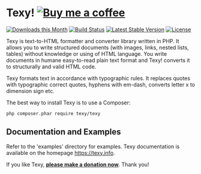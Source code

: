 Texy!   [![Buy me a coffee](https://files.nette.org/images/coffee1s.png)](https://nette.org/make-donation?to=texy)
====

[![Downloads this Month](https://img.shields.io/packagist/dm/texy/texy.svg)](https://packagist.org/packages/texy/texy)
[![Build Status](https://travis-ci.org/dg/texy.svg?branch=master)](https://travis-ci.org/dg/texy)
[![Latest Stable Version](https://poser.pugx.org/dg/texy/v/stable)](https://github.com/dg/texy/releases)
[![License](https://img.shields.io/badge/license-New%20BSD-blue.svg)](https://github.com/dg/texy/blob/master/license.md)

Texy is text-to-HTML formatter and converter library written in PHP. It allows
you to write structured documents (with images, links, nested lists, tables) without
knowledge or using of HTML language. You write documents in humane easy-to-read
plain text format and Texy! converts it to structurally and valid HTML code.

Texy formats text in accordance with typographic rules. It replaces quotes
with typographic correct quotes, hyphens with em-dash, converts letter x to
dimension sign etc.

The best way to install Texy is to use a Composer:

    php composer.phar require texy/texy


Documentation and Examples
--------------------------

Refer to the 'examples' directory for examples. Texy documentation is
available on the homepage https://texy.info.

If you like Texy, **[please make a donation now](https://nette.org/make-donation?to=texy)**. Thank you!
